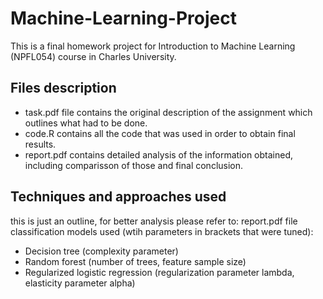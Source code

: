 # Machine-Learning-Project
This is a final homework project for Introduction to Machine Learning (NPFL054) course in Charles University.
## Files description
- task.pdf file contains the original description of the assignment which outlines what had to be done.
- code.R contains all the code that was used in order to obtain final results.
- report.pdf contains detailed analysis of the information obtained, including comparisson of those and final conclusion.
## Techniques and approaches used
this is just an outline, for better analysis please refer to: report.pdf file
classification models used (wtih parameters in brackets that were tuned):
- Decision tree (complexity parameter)
- Random forest (number of trees, feature sample size)
- Regularized logistic regression (regularization parameter lambda, elasticity parameter alpha)

